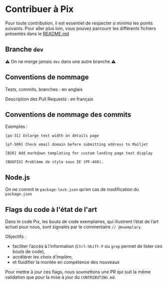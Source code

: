 # Contribuer à Pix

Pour toute contribution, il est essentiel de respecter *a minima* les points suivants. Pour aller plus loin, vous pouvez parcourir les différents fichiers présentés dans le [README.md](./README.md)

## Branche `dev`

⚠️ On ne merge jamais `dev` dans une autre branche ⚠️

## Conventions de nommage

Tests, commits, branches : en anglais

Description des Pull Requests : en français

## Conventions de nommage des commits

Exemples :

```
[po-31] Enlarge text width on details page

[pf-509] Check email domain before submitting address to Mailjet

[BSR] Add markdown templating for custom landing page text display

[BUGFIX] Problème de style sous IE (PF-440).
```

## Node.js

On ne commit le `package-lock.json` qu'en cas de modification du `package.json`

## Flags du code à l'état de l'art

Dans le code Pix, les bouts de code exemplaires, qui illustrent l’état de l’art actuel pour nous, sont signalés par le commentaire `// @exemplary`.

Objectifs :

- faciliter l’accès à l’information (`Ctrl-Shift-F` ou `grep` permet de lister ces bouts de code),
- accélérer les choix d’implém,
- et fluidifier la montée en compétence des nouveaux

Pour mettre à jour ces flags, nous soumettons une PR qui suit la même validation que pour la mise à jour du `CONTRIBUTING.md`.
